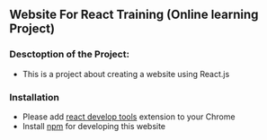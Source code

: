 ## Website For React Training (Online learning Project)

### Desctoption of the Project:
* This is a project about creating a website using React.js

### Installation
* Please add [react develop tools](https://chrome.google.com/webstore/detail/react-developer-tools/fmkadmapgofadopljbjfkapdkoienihi?hl=en) extension to your Chrome
* Install [npm](https://github.com/npm/npm) for developing this website